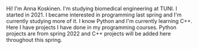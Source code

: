 Hi! I'm Anna Koskinen.
I'm studying biomedical engineering at TUNI. I started in 2021.
I became interested in programming last spring and I'm currently studying more of it.
I know Python and I'm currently learning C++.
Here I have projects I have done in my programming courses. Python projects are from spring 2022 and C++ projects will be added here throughout this spring.
